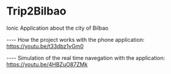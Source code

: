 Trip2Bilbao
==========

Ionic Application about the city of Bilbao

---- How the project works with the phone application: https://youtu.be/t33dbz1yGm0

---- Simulation of the real time navegation with the application: https://youtu.be/4HBZuO87ZMk
